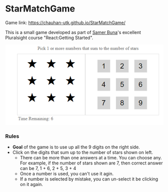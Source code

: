 # StarMatchGame

Game link: https://chauhan-utk.github.io/StarMatchGame/

This is a small game developed as part of [Samer Buna](https://github.com/samerbuna)'s excellent Pluralsight course "React:Getting Started".

<img src="StarMatchGame_1.png">

### Rules

- **Goal** of the game is to use up all the 9 digits on the right side.
- Click on the digits that sum up to the number of stars shown on left.
  - There can be more than one answers at a time. You can choose any. For example, if the number of stars shown are 7, then correct answer can be 7, 1 + 6, 2 + 5, 3 + 4
  - Once a number is used, you can't use it agin.
  - If a number is selected by mistake, you can un-select it be clicking on it again.
